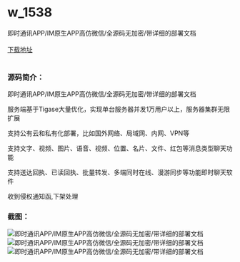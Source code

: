 # w_1538
即时通讯APP/IM原生APP高仿微信/全源码无加密/带详细的部署文档
<br/></br>
[下载地址](https://www.uuid2.com/1538.html "下载地址")
<br/></br>
<h3>源码简介：</h3>
<p>即时通讯APP/IM原生APP高仿微信/全源码无加密/带详细的部署文档<p>
<p>服务端基于Tigase大量优化，实现单台服务器并发1万用户以上，服务器集群无限扩展<p>
<p>支持公有云和私有化部署，比如国外网络、局域网、内网、VPN等<p>
<p>支持文字、视频、图片、语音、视频、位置、名片、文件、红包等消息类型聊天功能<p>
<p>支持送达回执、已读回执、批量转发、多端同时在线、漫游同步等功能即时聊天软件<p>
<p>收到侵权通知函,下架处理<p>
<h3>截图：</h3>
<img src="https://www.uuid2.com/wp-content/uploads/img/202109/a318c0c172.jpg" alt="即时通讯APP/IM原生APP高仿微信/全源码无加密/带详细的部署文档"><img src="https://www.uuid2.com/wp-content/uploads/img/202109/cd761df311.png" alt="即时通讯APP/IM原生APP高仿微信/全源码无加密/带详细的部署文档"><img src="https://www.uuid2.com/wp-content/uploads/img/202109/e0d7a19835.png" alt="即时通讯APP/IM原生APP高仿微信/全源码无加密/带详细的部署文档">
